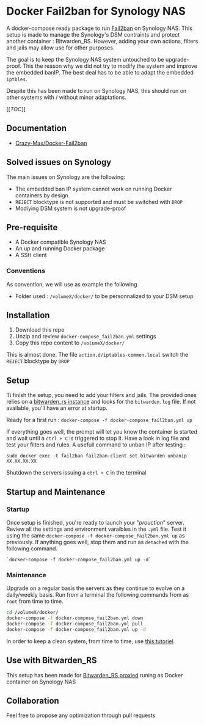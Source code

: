 # Docker Fail2ban for Synology NAS

A docker-compose ready package to run [Fail2ban](https://github.com/crazy-max/docker-fail2ban) on Synology NAS. This setup is made to manage the Synology's DSM contraints and protect another container : Bitwarden_RS. However, adding your own actions, filters and jails may allow use for other purposes.

The goal is to keep the Synology NAS system untouched to be upgrade-proof. This the reason why we did not try to modify the system and improve the embedded banIP. The best deal has to be able to adapt the embedded `iptbles`.

Despite this has been made to run on Synology NAS, this should run on other systems with / without minor adaptations.

[[_TOC_]]

## Documentation

- [Crazy-Max/Docker-Fail2ban](https://github.com/crazy-max/docker-fail2ban/blob/master/README.md)

## Solved issues on Synology
The main issues on Synology are the following:

- The embedded ban IP system cannot work on running Docker containers by design
- `REJECT` blocktype is not supported and must be switched with `DROP`
- Modiying DSM system is not upgrade-proof

## Pre-requisite
- A Docker compatible Synology NAS
- An up and running Docker package
- A SSH client

### Conventions
As convention, we will use as example the following
- Folder used : `/volumeX/docker/` to be personnalized to your DSM setup

## Installation

1. Download this repo
2. Unzip and review `docker-compose_fail2ban.yml` settings
3. Copy this repo content to `/volumeX/docker/`

This is almost done. The file `action.d/iptables-common.local` switch the `REJECT` blocktype by `DROP`

## Setup

Ti finish the setup, you need to add your filters and jails. The provided ones relies on a [bitwarden_rs instance](https://githib.com/sosandroid/docker-bitwarden_rs-caddy-synology) and looks for the `bitwarden.log` file. If not available, you'll have an error at startup.

Ready for a first run : `docker-compose -f docker-compose_fail2ban.yml up`

If everything goes well, the prompt will let you know the container is started and wait until a `ctrl + C` is triggered to stop it. Have a look in log file and test your filters and rules. A usefull command to unban IP after testing :

`sudo docker exec -t fail2ban fail2ban-client set bitwarden unbanip XX.XX.XX.XX`

Shutdown the servers issuing a `ctrl + C` in the terminal

## Startup and Maintenance

### Startup
Once setup is finished, you're ready to launch your "_prouction_" server. Review all the settings and  environment varaibles in the `.yml` file. Test it using the same `docker-compose -f docker-compose_fail2ban.yml up` as previously. If anything goes well, stop them and run as `detached` with the following command.

	`docker-compose -f docker-compose_fail2ban.yml up -d`

### Maintenance
Upgrade on a regular basis the servers as they continue to evolve on a daily/weekly basis. Run from a terminal the following commands from as `root` from time to time.

````sh
cd /volumeX/docker/
docker-compose -f docker-compose_fail2ban.yml down
docker-compose -f docker-compose_fail2ban.yml pull
docker-compose -f docker-compose_fail2ban.yml up -d
````

In order to keep a clean system, from time to time, use [this tutoriel](https://www.digitalocean.com/community/tutorials/how-to-remove-docker-images-containers-and-volumes).

## Use with Bitwarden_RS

This setup has been made for [Bitwarden_RS proxied](https://github.com/sosandroid/docker-bitwarden_rs-caddy-synology) runing as Docker container on Synology NAS

## Collaboration
Feel free to propose any optimization through pull requests